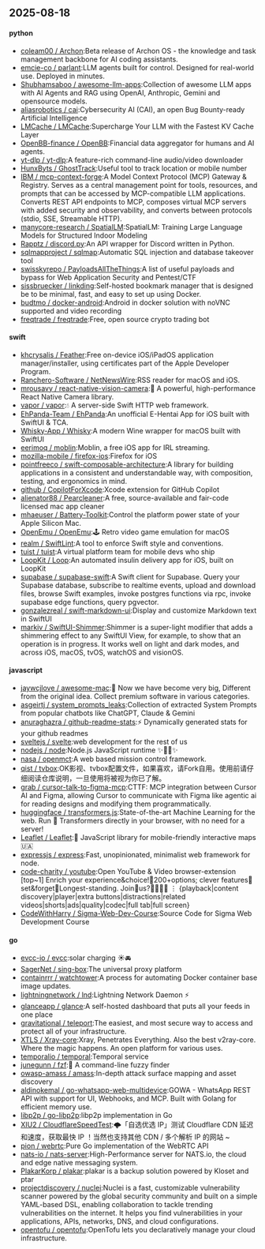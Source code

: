 ## 2025-08-18

#### python
* [coleam00 / Archon](https://github.com/coleam00/Archon):Beta release of Archon OS - the knowledge and task management backbone for AI coding assistants.
* [emcie-co / parlant](https://github.com/emcie-co/parlant):LLM agents built for control. Designed for real-world use. Deployed in minutes.
* [Shubhamsaboo / awesome-llm-apps](https://github.com/Shubhamsaboo/awesome-llm-apps):Collection of awesome LLM apps with AI Agents and RAG using OpenAI, Anthropic, Gemini and opensource models.
* [aliasrobotics / cai](https://github.com/aliasrobotics/cai):Cybersecurity AI (CAI), an open Bug Bounty-ready Artificial Intelligence
* [LMCache / LMCache](https://github.com/LMCache/LMCache):Supercharge Your LLM with the Fastest KV Cache Layer
* [OpenBB-finance / OpenBB](https://github.com/OpenBB-finance/OpenBB):Financial data aggregator for humans and AI agents.
* [yt-dlp / yt-dlp](https://github.com/yt-dlp/yt-dlp):A feature-rich command-line audio/video downloader
* [HunxByts / GhostTrack](https://github.com/HunxByts/GhostTrack):Useful tool to track location or mobile number
* [IBM / mcp-context-forge](https://github.com/IBM/mcp-context-forge):A Model Context Protocol (MCP) Gateway & Registry. Serves as a central management point for tools, resources, and prompts that can be accessed by MCP-compatible LLM applications. Converts REST API endpoints to MCP, composes virtual MCP servers with added security and observability, and converts between protocols (stdio, SSE, Streamable HTTP).
* [manycore-research / SpatialLM](https://github.com/manycore-research/SpatialLM):SpatialLM: Training Large Language Models for Structured Indoor Modeling
* [Rapptz / discord.py](https://github.com/Rapptz/discord.py):An API wrapper for Discord written in Python.
* [sqlmapproject / sqlmap](https://github.com/sqlmapproject/sqlmap):Automatic SQL injection and database takeover tool
* [swisskyrepo / PayloadsAllTheThings](https://github.com/swisskyrepo/PayloadsAllTheThings):A list of useful payloads and bypass for Web Application Security and Pentest/CTF
* [sissbruecker / linkding](https://github.com/sissbruecker/linkding):Self-hosted bookmark manager that is designed be to be minimal, fast, and easy to set up using Docker.
* [budtmo / docker-android](https://github.com/budtmo/docker-android):Android in docker solution with noVNC supported and video recording
* [freqtrade / freqtrade](https://github.com/freqtrade/freqtrade):Free, open source crypto trading bot

#### swift
* [khcrysalis / Feather](https://github.com/khcrysalis/Feather):Free on-device iOS/iPadOS application manager/installer, using certificates part of the Apple Developer Program.
* [Ranchero-Software / NetNewsWire](https://github.com/Ranchero-Software/NetNewsWire):RSS reader for macOS and iOS.
* [mrousavy / react-native-vision-camera](https://github.com/mrousavy/react-native-vision-camera):📸 A powerful, high-performance React Native Camera library.
* [vapor / vapor](https://github.com/vapor/vapor):💧 A server-side Swift HTTP web framework.
* [EhPanda-Team / EhPanda](https://github.com/EhPanda-Team/EhPanda):An unofficial E-Hentai App for iOS built with SwiftUI & TCA.
* [Whisky-App / Whisky](https://github.com/Whisky-App/Whisky):A modern Wine wrapper for macOS built with SwiftUI
* [eerimoq / moblin](https://github.com/eerimoq/moblin):Moblin, a free iOS app for IRL streaming.
* [mozilla-mobile / firefox-ios](https://github.com/mozilla-mobile/firefox-ios):Firefox for iOS
* [pointfreeco / swift-composable-architecture](https://github.com/pointfreeco/swift-composable-architecture):A library for building applications in a consistent and understandable way, with composition, testing, and ergonomics in mind.
* [github / CopilotForXcode](https://github.com/github/CopilotForXcode):Xcode extension for GitHub Copilot
* [alienator88 / Pearcleaner](https://github.com/alienator88/Pearcleaner):A free, source-available and fair-code licensed mac app cleaner
* [mhaeuser / Battery-Toolkit](https://github.com/mhaeuser/Battery-Toolkit):Control the platform power state of your Apple Silicon Mac.
* [OpenEmu / OpenEmu](https://github.com/OpenEmu/OpenEmu):🕹 Retro video game emulation for macOS
* [realm / SwiftLint](https://github.com/realm/SwiftLint):A tool to enforce Swift style and conventions.
* [tuist / tuist](https://github.com/tuist/tuist):A virtual platform team for mobile devs who ship
* [LoopKit / Loop](https://github.com/LoopKit/Loop):An automated insulin delivery app for iOS, built on LoopKit
* [supabase / supabase-swift](https://github.com/supabase/supabase-swift):A Swift client for Supabase. Query your Supabase database, subscribe to realtime events, upload and download files, browse Swift examples, invoke postgres functions via rpc, invoke supabase edge functions, query pgvector.
* [gonzalezreal / swift-markdown-ui](https://github.com/gonzalezreal/swift-markdown-ui):Display and customize Markdown text in SwiftUI
* [markiv / SwiftUI-Shimmer](https://github.com/markiv/SwiftUI-Shimmer):Shimmer is a super-light modifier that adds a shimmering effect to any SwiftUI View, for example, to show that an operation is in progress. It works well on light and dark modes, and across iOS, macOS, tvOS, watchOS and visionOS.

#### javascript
* [jaywcjlove / awesome-mac](https://github.com/jaywcjlove/awesome-mac): Now we have become very big, Different from the original idea. Collect premium software in various categories.
* [asgeirtj / system_prompts_leaks](https://github.com/asgeirtj/system_prompts_leaks):Collection of extracted System Prompts from popular chatbots like ChatGPT, Claude & Gemini
* [anuraghazra / github-readme-stats](https://github.com/anuraghazra/github-readme-stats):⚡ Dynamically generated stats for your github readmes
* [sveltejs / svelte](https://github.com/sveltejs/svelte):web development for the rest of us
* [nodejs / node](https://github.com/nodejs/node):Node.js JavaScript runtime ✨🐢🚀✨
* [nasa / openmct](https://github.com/nasa/openmct):A web based mission control framework.
* [qist / tvbox](https://github.com/qist/tvbox):OK影视、tvbox配置文件，如果喜欢，请Fork自用。使用前请仔细阅读仓库说明，一旦使用将被视为你已了解。
* [grab / cursor-talk-to-figma-mcp](https://github.com/grab/cursor-talk-to-figma-mcp):CTTF: MCP integration between Cursor AI and Figma, allowing Cursor to communicate with Figma like agentic ai for reading designs and modifying them programmatically.
* [huggingface / transformers.js](https://github.com/huggingface/transformers.js):State-of-the-art Machine Learning for the web. Run 🤗 Transformers directly in your browser, with no need for a server!
* [Leaflet / Leaflet](https://github.com/Leaflet/Leaflet):🍃 JavaScript library for mobile-friendly interactive maps 🇺🇦
* [expressjs / express](https://github.com/expressjs/express):Fast, unopinionated, minimalist web framework for node.
* [code-charity / youtube](https://github.com/code-charity/youtube):Open YouTube & Video browser-extension [top~1] Enrich your experience&choice!🧰200+options; clever features📌set&forget📌Longest-standing. Join🧩us?👨‍👩‍👧‍👧 ⋮ {playback|content discovery|player|extra buttons|distractions|related videos|shorts|ads|quality|codec|full tab|full screen}
* [CodeWithHarry / Sigma-Web-Dev-Course](https://github.com/CodeWithHarry/Sigma-Web-Dev-Course):Source Code for Sigma Web Development Course

#### go
* [evcc-io / evcc](https://github.com/evcc-io/evcc):solar charging ☀️🚘
* [SagerNet / sing-box](https://github.com/SagerNet/sing-box):The universal proxy platform
* [containrrr / watchtower](https://github.com/containrrr/watchtower):A process for automating Docker container base image updates.
* [lightningnetwork / lnd](https://github.com/lightningnetwork/lnd):Lightning Network Daemon ⚡️
* [glanceapp / glance](https://github.com/glanceapp/glance):A self-hosted dashboard that puts all your feeds in one place
* [gravitational / teleport](https://github.com/gravitational/teleport):The easiest, and most secure way to access and protect all of your infrastructure.
* [XTLS / Xray-core](https://github.com/XTLS/Xray-core):Xray, Penetrates Everything. Also the best v2ray-core. Where the magic happens. An open platform for various uses.
* [temporalio / temporal](https://github.com/temporalio/temporal):Temporal service
* [junegunn / fzf](https://github.com/junegunn/fzf):🌸 A command-line fuzzy finder
* [owasp-amass / amass](https://github.com/owasp-amass/amass):In-depth attack surface mapping and asset discovery
* [aldinokemal / go-whatsapp-web-multidevice](https://github.com/aldinokemal/go-whatsapp-web-multidevice):GOWA - WhatsApp REST API with support for UI, Webhooks, and MCP. Built with Golang for efficient memory use.
* [libp2p / go-libp2p](https://github.com/libp2p/go-libp2p):libp2p implementation in Go
* [XIU2 / CloudflareSpeedTest](https://github.com/XIU2/CloudflareSpeedTest):🌩「自选优选 IP」测试 Cloudflare CDN 延迟和速度，获取最快 IP ！当然也支持其他 CDN / 多个解析 IP 的网站 ~
* [pion / webrtc](https://github.com/pion/webrtc):Pure Go implementation of the WebRTC API
* [nats-io / nats-server](https://github.com/nats-io/nats-server):High-Performance server for NATS.io, the cloud and edge native messaging system.
* [PlakarKorp / plakar](https://github.com/PlakarKorp/plakar):plakar is a backup solution powered by Kloset and ptar
* [projectdiscovery / nuclei](https://github.com/projectdiscovery/nuclei):Nuclei is a fast, customizable vulnerability scanner powered by the global security community and built on a simple YAML-based DSL, enabling collaboration to tackle trending vulnerabilities on the internet. It helps you find vulnerabilities in your applications, APIs, networks, DNS, and cloud configurations.
* [opentofu / opentofu](https://github.com/opentofu/opentofu):OpenTofu lets you declaratively manage your cloud infrastructure.
